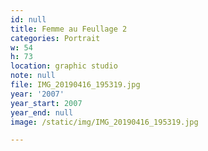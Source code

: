 ```yaml
---
id: null
title: Femme au Feullage 2
categories: Portrait
w: 54
h: 73
location: graphic studio
note: null
file: IMG_20190416_195319.jpg
year: '2007'
year_start: 2007
year_end: null
image: /static/img/IMG_20190416_195319.jpg

---
```

